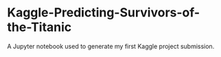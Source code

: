 # Kaggle-Predicting-Survivors-of-the-Titanic

A Jupyter notebook used to generate my first Kaggle project submission.
